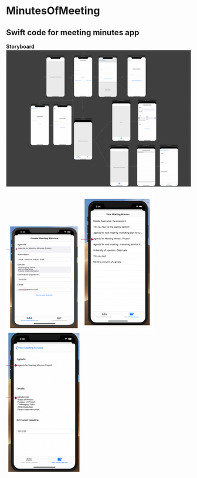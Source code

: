 # MinutesOfMeeting
## Swift code for meeting minutes app

**Storyboard**
<img src="demo.png">

<img src="demo1.png" width="200">

<img src="demo2.png" width="200">

<img src="demo3.png" width="200">
